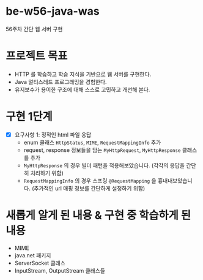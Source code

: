 # be-w56-java-was
56주차 간단 웹 서버 구현

# 프로젝트 목표
- HTTP 를 학습하고 학습 지식을 기반으로 웹 서버를 구현한다.
- Java 멀티스레드 프로그래밍을 경험한다.
- 유지보수가 용이한 구조에 대해 스스로 고민하고 개선해 본다.

# 구현 1단계
- [x] 요구사항 1: 정적인 html 파일 응답
   - enum 클래스 `HttpStatus`, `MIME`, `RequestMappingInfo` 추가
   - request, response 정보들을 담는 `MyHttpRequest`, `MyHttpResponse` 클래스를 추가
   - `MyHttpResponse` 의 경우 빌더 패턴을 적용해보았습니다. (각각의 응답을 간단히 처리하기 위함)
   - `RequestMappingInfo` 의 경우 스프링 `@RequestMapping` 을 흉내내보았습니다. (추가적인 url 매핑 정보를 간단하게 설정하기 위함)

# 새롭게 알게 된 내용 & 구현 중 학습하게 된 내용
- MIME
- java.net 패키지
- ServerSocket 클래스
- InputStream, OutputStream 클래스들
